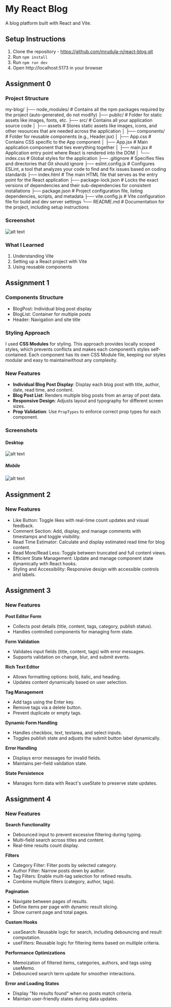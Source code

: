 # My React Blog

A blog platform built with React and Vite.

## Setup Instructions

1. Clone the repository - https://github.com/mrudula-n/react-blog.git
2. Run `npm install`
3. Run `npm run dev`
4. Open http://localhost:5173 in your browser

## Assignment 0

### Project Structure

my-blog/
├── node_modules/ # Contains all the npm packages required by the project (auto-generated, do not modify)
├── public/ # Folder for static assets like images, fonts, etc.
├── src/ # Contains all your application source code
│ ├── assets # Stores static assets like images, icons, and other resources that are needed across the application
│ ├── components/ # Folder for reusable components (e.g., Header.jsx)
│ ├── App.css # Contains CSS specific to the App component
│ ├── App.jsx # Main application component that ties everything together
│ ├── main.jsx # Application entry point where React is rendered into the DOM
│ └── index.css # Global styles for the application
├── .gitignore # Specifies files and directories that Git should ignore
├── eslint.config.js # Configures ESLint, a tool that analyzes your code to find and fix issues based on coding standards
├── index.html # The main HTML file that serves as the entry point for the React application
├── package-lock.json # Locks the exact versions of dependencies and their sub-dependencies for consistent installations
├── package.json # Project configuration file, listing dependencies, scripts, and metadata
├── vite.config.js # Vite configuration file for build and dev server settings
└── README.md # Documentation for the project, including setup instructions

### Screenshot

![alt text](image.png)

### What I Learned

1. Understanding Vite
2. Setting up a React project with Vite
3. Using reusable components

## Assignment 1

### Components Structure

- BlogPost: Individual blog post display
- BlogList: Container for multiple posts
- Header: Navigation and site title

### Styling Approach

I used **CSS Modules** for styling. This approach provides locally scoped styles, which prevents conflicts and makes each component’s styles self-contained. Each component has its own CSS Module file, keeping our styles modular and easy to maintainwithout any complexity.

### New Features

- **Individual Blog Post Display**: Display each blog post with title, author, date, read time, and content.
- **Blog Post List**: Renders multiple blog posts from an array of post data.
- **Responsive Design**: Adjusts layout and typography for different screen sizes.
- **Prop Validation**: Use `PropTypes` to enforce correct prop types for each component.

### Screenshots

#### Desktop

![alt text](image-1.png)

##### Mobile

![alt text](image-2.png)


## Assignment 2

### New Features

- Like Button: Toggle likes with real-time count updates and visual feedback.
- Comment Section: Add, display, and manage comments with timestamps and toggle visibility.
- Read Time Estimator: Calculate and display estimated read time for blog content.
- Read More/Read Less: Toggle between truncated and full content views.
- Efficient State Management: Update and manage component state dynamically with React hooks.
- Styling and Accessibility: Responsive design with accessible controls and labels.


## Assignment 3

### New Features

**Post Editor Form**
- Collects post details (title, content, tags, category, publish status).
- Handles controlled components for managing form state.

**Form Validation**
- Validates input fields (title, content, tags) with error messages.
- Supports validation on change, blur, and submit events.

**Rich Text Editor**
- Allows formatting options: bold, italic, and heading.
- Updates content dynamically based on user selection.

**Tag Management**
- Add tags using the Enter key.
- Remove tags via a delete button.
- Prevent duplicate or empty tags.

**Dynamic Form Handling**
- Handles checkbox, text, textarea, and select inputs.
- Toggles publish state and adjusts the submit button label dynamically.

**Error Handling**
- Displays error messages for invalid fields.
- Maintains per-field validation state.

**State Persistence**
- Manages form data with React's useState to preserve state updates.


## Assignment 4

### New Features

**Search Functionality**
- Debounced input to prevent excessive filtering during typing.
- Multi-field search across titles and content.
- Real-time results count display.

**Filters**
- Category Filter: Filter posts by selected category.
- Author Filter: Narrow posts down by author.
- Tag Filters: Enable multi-tag selection for refined results.
- Combine multiple filters (category, author, tags).

**Pagination**
- Navigate between pages of results.
- Define items per page with dynamic result slicing.
- Show current page and total pages.

**Custom Hooks**
- useSearch: Reusable logic for search, including debouncing and result computation.
- useFilters: Reusable logic for filtering items based on multiple criteria.

**Performance Optimizations**
- Memoization of filtered items, categories, authors, and tags using useMemo.
- Debounced search term update for smoother interactions.

**Error and Loading States**
- Display "No results found" when no posts match criteria.
- Maintain user-friendly states during data updates.

